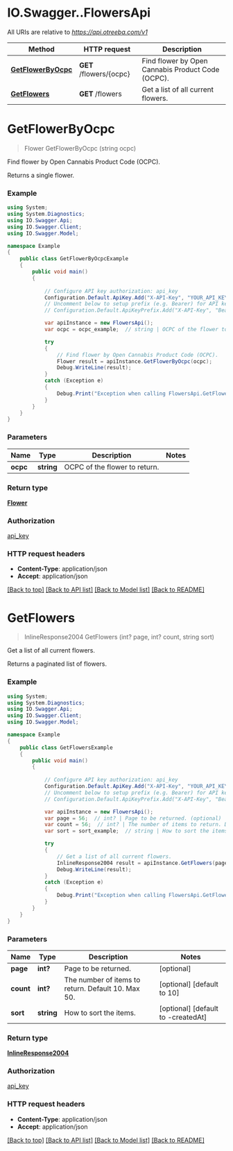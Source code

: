 # IO.Swagger..FlowersApi

All URIs are relative to *https://api.otreeba.com/v1*

Method | HTTP request | Description
------------- | ------------- | -------------
[**GetFlowerByOcpc**](FlowersApi.md#getflowerbyocpc) | **GET** /flowers/{ocpc} | Find flower by Open Cannabis Product Code (OCPC).
[**GetFlowers**](FlowersApi.md#getflowers) | **GET** /flowers | Get a list of all current flowers.


<a name="getflowerbyocpc"></a>
# **GetFlowerByOcpc**
> Flower GetFlowerByOcpc (string ocpc)

Find flower by Open Cannabis Product Code (OCPC).

Returns a single flower.

### Example
```csharp
using System;
using System.Diagnostics;
using IO.Swagger.Api;
using IO.Swagger.Client;
using IO.Swagger.Model;

namespace Example
{
    public class GetFlowerByOcpcExample
    {
        public void main()
        {
            
            // Configure API key authorization: api_key
            Configuration.Default.ApiKey.Add("X-API-Key", "YOUR_API_KEY");
            // Uncomment below to setup prefix (e.g. Bearer) for API key, if needed
            // Configuration.Default.ApiKeyPrefix.Add("X-API-Key", "Bearer");

            var apiInstance = new FlowersApi();
            var ocpc = ocpc_example;  // string | OCPC of the flower to return.

            try
            {
                // Find flower by Open Cannabis Product Code (OCPC).
                Flower result = apiInstance.GetFlowerByOcpc(ocpc);
                Debug.WriteLine(result);
            }
            catch (Exception e)
            {
                Debug.Print("Exception when calling FlowersApi.GetFlowerByOcpc: " + e.Message );
            }
        }
    }
}
```

### Parameters

Name | Type | Description  | Notes
------------- | ------------- | ------------- | -------------
 **ocpc** | **string**| OCPC of the flower to return. | 

### Return type

[**Flower**](Flower.md)

### Authorization

[api_key](../README.md#api_key)

### HTTP request headers

 - **Content-Type**: application/json
 - **Accept**: application/json

[[Back to top]](#) [[Back to API list]](../README.md#documentation-for-api-endpoints) [[Back to Model list]](../README.md#documentation-for-models) [[Back to README]](../README.md)

<a name="getflowers"></a>
# **GetFlowers**
> InlineResponse2004 GetFlowers (int? page, int? count, string sort)

Get a list of all current flowers.

Returns a paginated list of flowers.

### Example
```csharp
using System;
using System.Diagnostics;
using IO.Swagger.Api;
using IO.Swagger.Client;
using IO.Swagger.Model;

namespace Example
{
    public class GetFlowersExample
    {
        public void main()
        {
            
            // Configure API key authorization: api_key
            Configuration.Default.ApiKey.Add("X-API-Key", "YOUR_API_KEY");
            // Uncomment below to setup prefix (e.g. Bearer) for API key, if needed
            // Configuration.Default.ApiKeyPrefix.Add("X-API-Key", "Bearer");

            var apiInstance = new FlowersApi();
            var page = 56;  // int? | Page to be returned. (optional) 
            var count = 56;  // int? | The number of items to return. Default 10. Max 50. (optional)  (default to 10)
            var sort = sort_example;  // string | How to sort the items. (optional)  (default to -createdAt)

            try
            {
                // Get a list of all current flowers.
                InlineResponse2004 result = apiInstance.GetFlowers(page, count, sort);
                Debug.WriteLine(result);
            }
            catch (Exception e)
            {
                Debug.Print("Exception when calling FlowersApi.GetFlowers: " + e.Message );
            }
        }
    }
}
```

### Parameters

Name | Type | Description  | Notes
------------- | ------------- | ------------- | -------------
 **page** | **int?**| Page to be returned. | [optional] 
 **count** | **int?**| The number of items to return. Default 10. Max 50. | [optional] [default to 10]
 **sort** | **string**| How to sort the items. | [optional] [default to -createdAt]

### Return type

[**InlineResponse2004**](InlineResponse2004.md)

### Authorization

[api_key](../README.md#api_key)

### HTTP request headers

 - **Content-Type**: application/json
 - **Accept**: application/json

[[Back to top]](#) [[Back to API list]](../README.md#documentation-for-api-endpoints) [[Back to Model list]](../README.md#documentation-for-models) [[Back to README]](../README.md)

